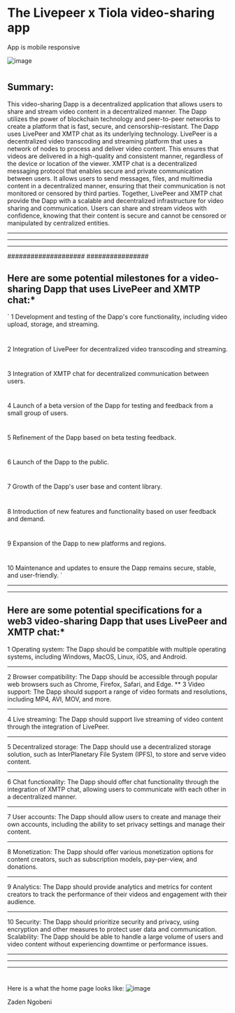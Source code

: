 # The Livepeer x Tiola video-sharing app

App is mobile responsive

![image](https://user-images.githubusercontent.com/84284739/211152522-9275bc3e-bebb-4b73-9ffb-0ddeef284410.png)


#
## Summary:

This video-sharing Dapp is a decentralized application that allows users to share and stream video content in a decentralized manner. The Dapp utilizes the power of blockchain technology and peer-to-peer networks to create a platform that is fast, secure, and censorship-resistant.
The Dapp uses LivePeer and XMTP chat as its underlying technology. LivePeer is a decentralized video transcoding and streaming platform that uses a network of nodes to process and deliver video content. This ensures that videos are delivered in a high-quality and consistent manner, regardless of the device or location of the viewer.
XMTP chat is a decentralized messaging protocol that enables secure and private communication between users. It allows users to send messages, files, and multimedia content in a decentralized manner, ensuring that their communication is not monitored or censored by third parties.
Together, LivePeer and XMTP chat provide the Dapp with a scalable and decentralized infrastructure for video sharing and communication. Users can share and stream videos with confidence, knowing that their content is secure and cannot be censored or manipulated by centralized entities.

***********************************************************************************
***********************************************************************************
***********************************************************************************
####################
################
## Here are some potential milestones for a video-sharing Dapp that uses LivePeer and XMTP chat:*
`
1  Development and testing of the Dapp's core functionality, including video upload, storage, and streaming.
#
2  Integration of LivePeer for decentralized video transcoding and streaming.
# 
3  Integration of XMTP chat for decentralized communication between users.
# 
4  Launch of a beta version of the Dapp for testing and feedback from a small group of users.
# 
5  Refinement of the Dapp based on beta testing feedback.
# 
6  Launch of the Dapp to the public.
# 
7  Growth of the Dapp's user base and content library.
# 
8  Introduction of new features and functionality based on user feedback and demand.
# 
9  Expansion of the Dapp to new platforms and regions.
# 
10  Maintenance and updates to ensure the Dapp remains secure, stable, and user-friendly.
`
*********************************************************************************************************
***********************************************************************************
###
###


## Here are some potential specifications for a web3 video-sharing Dapp that uses LivePeer and XMTP chat:*
  1  Operating system: The Dapp should be compatible with multiple operating systems, including Windows, MacOS, Linux, iOS, and Android.
  ***
  2  Browser compatibility: The Dapp should be accessible through popular web browsers such as Chrome, Firefox, Safari, and Edge.
  **
  3  Video support: The Dapp should support a range of video formats and resolutions, including MP4, AVI, MOV, and more.
  ***
  4  Live streaming: The Dapp should support live streaming of video content through the integration of LivePeer.
  ***
  5  Decentralized storage: The Dapp should use a decentralized storage solution, such as InterPlanetary File System (IPFS), to store and serve video content.
  ***
  6  Chat functionality: The Dapp should offer chat functionality through the integration of XMTP chat, allowing users to communicate with each other in a decentralized manner.
  ***
  7  User accounts: The Dapp should allow users to create and manage their own accounts, including the ability to set privacy settings and manage their content.
  ***
  8  Monetization: The Dapp should offer various monetization options for content creators, such as subscription models, pay-per-view, and donations.
  ***
  9  Analytics: The Dapp should provide analytics and metrics for content creators to track the performance of their videos and engagement with their audience.
  ***
  10  Security: The Dapp should prioritize security and privacy, using encryption and other measures to protect user data and communication.
    Scalability: The Dapp should be able to handle a large volume of users and video content without experiencing downtime or performance issues.
***********
***********
***********
#

Here is a what the home page looks like:
![image](https://user-images.githubusercontent.com/84284739/211152303-b7df6d0c-5bb5-461b-a989-c7b4f8412ef3.png)





Zaden Ngobeni
